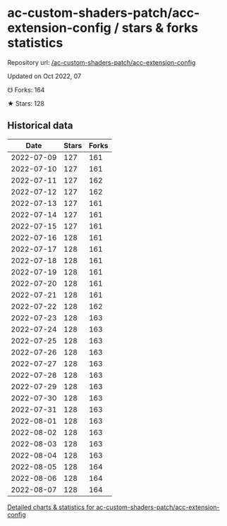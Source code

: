 # ac-custom-shaders-patch/acc-extension-config / stars & forks statistics

Repository url: [/ac-custom-shaders-patch/acc-extension-config](https://github.com/ac-custom-shaders-patch/acc-extension-config)

Updated on Oct 2022, 07

☋ Forks: 164

★ Stars: 128

## Historical data
| Date | Stars | Forks |
|------|-------|-------|
| 2022-07-09 | 127 | 161 | 
| 2022-07-10 | 127 | 161 | 
| 2022-07-11 | 127 | 162 | 
| 2022-07-12 | 127 | 162 | 
| 2022-07-13 | 127 | 161 | 
| 2022-07-14 | 127 | 161 | 
| 2022-07-15 | 127 | 161 | 
| 2022-07-16 | 128 | 161 | 
| 2022-07-17 | 128 | 161 | 
| 2022-07-18 | 128 | 161 | 
| 2022-07-19 | 128 | 161 | 
| 2022-07-20 | 128 | 161 | 
| 2022-07-21 | 128 | 161 | 
| 2022-07-22 | 128 | 162 | 
| 2022-07-23 | 128 | 163 | 
| 2022-07-24 | 128 | 163 | 
| 2022-07-25 | 128 | 163 | 
| 2022-07-26 | 128 | 163 | 
| 2022-07-27 | 128 | 163 | 
| 2022-07-28 | 128 | 163 | 
| 2022-07-29 | 128 | 163 | 
| 2022-07-30 | 128 | 163 | 
| 2022-07-31 | 128 | 163 | 
| 2022-08-01 | 128 | 163 | 
| 2022-08-02 | 128 | 163 | 
| 2022-08-03 | 128 | 163 | 
| 2022-08-04 | 128 | 163 | 
| 2022-08-05 | 128 | 164 | 
| 2022-08-06 | 128 | 164 | 
| 2022-08-07 | 128 | 164 | 


[Detailed charts & statistics for ac-custom-shaders-patch/acc-extension-config](https://reviewgithub.com/rep/ac-custom-shaders-patch/acc-extension-config)
